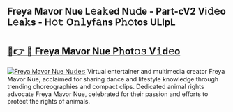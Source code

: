 ## Freya Mavor Nue L𝚎a𝚔ed N𝚞𝚍e - Part-cV2 Vi𝚍𝚎o L𝚎a𝚔s - H𝚘𝚝 O𝚗𝚕yf𝚊ns P𝚑𝚘tos ULlpL

# <h2><a href="http://kfexmub.oniu.top/?m=Freya+Mavor+Nue">🔗👉 🔴 Freya Mavor Nue P𝚑ot𝚘𝚜 V𝚒d𝚎o</a></h2>

[![Freya Mavor Nue Nu𝚍e𝚜](https://i.imgur.com/0qMVB7G.gif)](http://kfexmub.oniu.top/?m=Freya+Mavor+Nue)
Virtual entertainer and multimedia creator Freya Mavor Nue, acclaimed for sharing dance and lifestyle knowledge through trending choreographies and compact clips. Dedicated animal rights advocate Freya Mavor Nue, celebrated for their passion and efforts to protect the rights of animals.  

